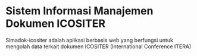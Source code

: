# Sistem Informasi Manajemen Dokumen ICOSITER

Simadok-icositer adalah aplikasi berbasis web yang berfungsi untuk mengolah data terkait dokumen ICOSITER (International Conference ITERA)
